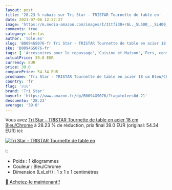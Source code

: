 ```yaml
---
layout: post
title: '28.23 % rabais sur Tri Star - TRISTAR Tournette de table en'
date: 2021-07-06 12:27:27
image: 'https://m.media-amazon.com/images/I/31tfi38+r6L._SL500_._SL400_.jpg'
comments: true
category: ofertas
author: 'tole.es'
slug: 'B0094GS076-fr Tri Star - TRISTAR Tournette de table en acier 18 cm...'
sku: 'B0094GS076-fr'
tags: [ 'Accessoires pour le repassage','Cuisine et Maison','Fers, centrales vapeur et accessoires','Table à repasser','tri star', ]
actualPrice: 39.0 EUR
currency: EUR
price: 39.0
comparePrice: 54.34 EUR
prodname: 'Tri Star - TRISTAR Tournette de table en acier 18 cm Bleu/Chrome'
country: 'fr'
flag: '🇫🇷'
brand: 'Tri Star'
buyurl: 'https://www.amazon.fr/dp/B0094GS076/?tag=tolees0d-21'
descuento: '28.23'
average: '39.0'
---
```


Vous avez [Tri Star - TRISTAR Tournette de table en acier 18 cm Bleu/Chrome](https://www.amazon.fr/dp/B0094GS076/?tag=tolees0d-21)  à  28.23 % de réduction, prix final  39.0 EUR (original: 54.34 EUR) ici:

[![Tri Star - TRISTAR Tournette de table en](https://m.media-amazon.com/images/I/31tfi38+r6L._SL500_._SL400_.jpg)](https://www.amazon.fr/dp/B0094GS076/?tag=tolees0d-21)

ℹ️:

- Poids : 1 kilogrammes
- Couleur : Bleu/Chrome
- Dimension (LxLxH) : 1 x 1 x 1 centimètres

[🛒 Achetez-le maintenant!!](https://www.amazon.fr/dp/B0094GS076/?tag=tolees0d-21)
